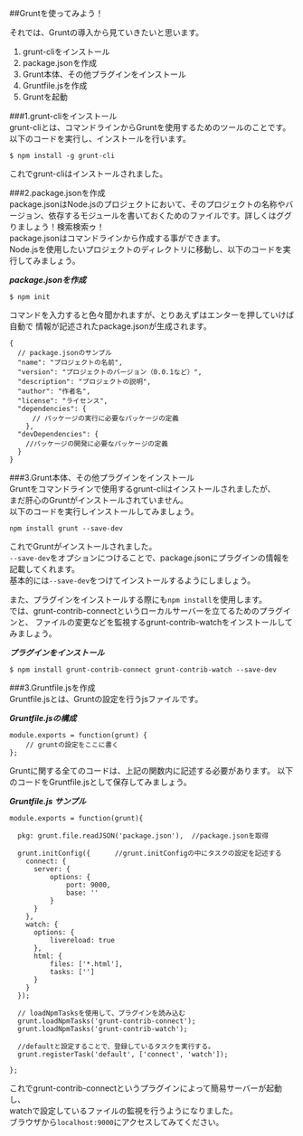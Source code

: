 ##Gruntを使ってみよう！  

それでは、Gruntの導入から見ていきたいと思います。
  1. grunt-cliをインストール
  1. package.jsonを作成
  1. Grunt本体、その他プラグインをインストール
  1. Gruntfile.jsを作成
  1. Gruntを起動

###1.grunt-cliをインストール  
grunt-cliとは、コマンドラインからGruntを使用するためのツールのことです。  
以下のコードを実行し、インストールを行います。  

```
$ npm install -g grunt-cli
```

これでgrunt-cliはインストールされました。  

###2.package.jsonを作成  
package.jsonはNode.jsのプロジェクトにおいて、そのプロジェクトの名称やバージョン、依存するモジュールを書いておくためのファイルです。詳しくはググりましょう！検索検索ゥ！  
package.jsonはコマンドラインから作成する事ができます。  
Node.jsを使用したいプロジェクトのディレクトリに移動し、以下のコードを実行してみましょう。  

***package.jsonを作成***  
```
$ npm init
```  

コマンドを入力すると色々聞かれますが、とりあえずはエンターを押していけば自動で
情報が記述されたpackage.jsonが生成されます。  

```
{
  // package.jsonのサンプル
  "name": "プロジェクトの名前",
  "version": "プロジェクトのバージョン（0.0.1など）",
  "description": "プロジェクトの説明",
  "author": "作者名",
  "license": "ライセンス",
  "dependencies": {
    　// パッケージの実行に必要なパッケージの定義
    },
  "devDependencies": {
    //パッケージの開発に必要なパッケージの定義
  }
}
```  

###3.Grunt本体、その他プラグインをインストール  
Gruntをコマンドラインで使用するgrunt-cliはインストールされましたが、  
まだ肝心のGruntがインストールされていません。  
以下のコードを実行しインストールしてみましょう。  

```
npm install grunt --save-dev
```  

これでGruntがインストールされました。  
``--save-dev``をオプションにつけることで、package.jsonにプラグインの情報を記載してくれます。  
基本的には``--save-dev``をつけてインストールするようにしましょう。  
  
また、プラグインをインストールする際にも``npm install``を使用します。  
では、grunt-contrib-connectというローカルサーバーを立てるためのプラグインと、
ファイルの変更などを監視するgrunt-contrib-watchをインストールしてみましょう。

***プラグインをインストール***  

```
$ npm install grunt-contrib-connect grunt-contrib-watch --save-dev
```  

###3.Gruntfile.jsを作成  
Gruntfile.jsとは、Gruntの設定を行うjsファイルです。  

***Gruntfile.jsの構成***  

```
module.exports = function(grunt) {
    // gruntの設定をここに書く
};
```  

Gruntに関する全てのコードは、上記の関数内に記述する必要があります。
以下のコードをGruntfile.jsとして保存してみましょう。  

***Gruntfile.js サンプル***

```
module.exports = function(grunt){
 
  pkg: grunt.file.readJSON('package.json'),  //package.jsonを取得
 
  grunt.initConfig({      //grunt.initConfigの中にタスクの設定を記述する
    connect: {
      server: {
          options: {
              port: 9000,
              base: ''
          }
      }
    },
    watch: {
      options: {
          livereload: true
      },
      html: {
          files: ['*.html'],
          tasks: ['']
      }
    }
  });
 
  // loadNpmTasksを使用して、プラグインを読み込む
  grunt.loadNpmTasks('grunt-contrib-connect');
  grunt.loadNpmTasks('grunt-contrib-watch');
 
  //defaultと設定することで、登録しているタスクを実行する。
  grunt.registerTask('default', ['connect', 'watch']);
 
};
```

これでgrunt-contrib-connectというプラグインによって簡易サーバーが起動し、  
watchで設定しているファイルの監視を行うようになりました。  
ブラウザから``localhost:9000``にアクセスしてみてください。
